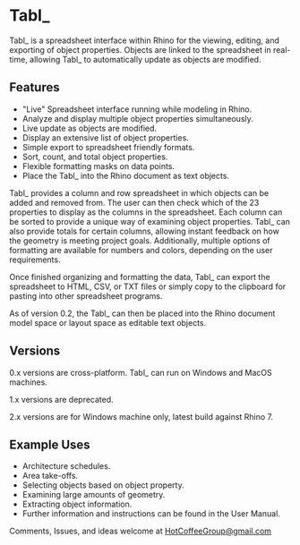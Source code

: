 # Tabl_

Tabl_ is a spreadsheet interface within Rhino for the viewing, editing, and exporting of object properties. Objects are linked to the spreadsheet in real-time, allowing Tabl_ to automatically update as objects are modified.

## Features

* "Live" Spreadsheet interface running while modeling in Rhino.
* Analyze and display multiple object properties simultaneously.
* Live update as objects are modified.
* Display an extensive list of object properties.
* Simple export to spreadsheet friendly formats.
* Sort, count, and total object properties.
* Flexible formatting masks on data points.
* Place the Tabl_ into the Rhino document as text objects.

Tabl_ provides a column and row spreadsheet in which objects can be added and removed from. The user can then check which of the 23 properties to display as the columns in the spreadsheet. Each column can be sorted to provide a unique way of examining object properties. Tabl_ can also provide totals for certain columns, allowing instant feedback on how the geometry is meeting project goals. Additionally, multiple options of formatting are available for numbers and colors, depending on the user requirements.

Once finished organizing and formatting the data, Tabl_ can export the spreadsheet to HTML, CSV, or TXT files or simply copy to the clipboard for pasting into other spreadsheet programs.

As of version 0.2, the Tabl_ can then be placed into the Rhino document model space or layout space as editable text objects.

## Versions

0.x versions are cross-platform. Tabl_ can run on Windows and MacOS machines.

1.x versions are deprecated.

2.x versions are for Windows machine only, latest build against Rhino 7.


## Example Uses

* Architecture schedules.
* Area take-offs.
* Selecting objects based on object property.
* Examining large amounts of geometry.
* Extracting object information.
* Further information and instructions can be found in the User Manual.

Comments, Issues, and ideas welcome at HotCoffeeGroup@gmail.com
